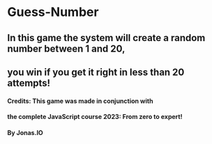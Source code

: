 # Guess-Number
## In this game the system will create a random number between 1 and 20, 
## you win if you get it right in less than 20 attempts!
#### Credits: This game was made in conjunction with
#### the complete JavaScript course 2023: From zero to expert!
#### By Jonas.IO
